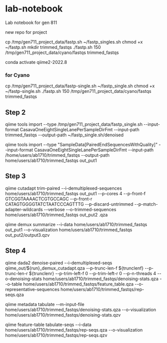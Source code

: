 # lab-notebook
Lab notebook for gen 811

new repo for project

cp /tmp/gen711_project_data/fastp.sh ~/fastp_singles.sh
chmod +x ~/fastp.sh
mkdir trimmed_fastqs 
./fastp.sh 150 /tmp/gen711_project_data/cyano/fastqs trimmed_fastqs 

conda activate qiime2-2022.8 


### for Cyano
cp /tmp/gen711_project_data/fastp-single.sh ~/fastp_single.sh
chmod +x ~/fastp-single.sh
./fastp.sh 150 /tmp/gen711_project_data/cyano/fastqs trimmed_fastqs


## Step 2
qiime tools import --type /tmp/gen711_project_data/fastp_single.sh  --input-format CasavaOneEightSingleLanePerSampleDirFmt --input-path trimmed_fastqs --output-path ~/fastp_single.sh/denoised 

qiime tools import --type "SampleData[PairedEndSequencesWithQuality]"  --input-format CasavaOneEightSingleLanePerSampleDirFmt --input-path /home/users/ab1710/trimmed_fastqs --output-path home/users/ab1710/trimmed_fastqs out_put1

## Step 3
qiime cutadapt trim-paired --i-demultiplexed-sequences home/users/ab1710/trimmed_fastqs out_put1  --p-cores 4 --p-front-f GTCGGTAAAACTCGTGCCAGC --p-front-r CATAGTGGGGTATCTAATCCCAGTTTG --p-discard-untrimmed --p-match-adapter-wildcards --verbose  --o-trimmed-sequences home/users/ab1710/trimmed_fastqs out_put2 .qza

qiime demux summarize --i-data home/users/ab1710/trimmed_fastqs out_put1 --o-visualization  home/users/ab1710/trimmed_fastqs out_put2/output3.qzv 

## Step 4
qiime dada2 denoise-paired --i-demultiplexed-seqs qiime_out/${run}_demux_cutadapt.qza   --p-trunc-len-f ${trunclenf} --p-trunc-len-r ${trunclenr}  --p-trim-left-f 0 --p-trim-left-r 0 --p-n-threads 4 --o-denoising-stats home/users/ab1710/trimmed_fastqs/denoising-stats.qza  --o-table home/users/ab1710/trimmed_fastqs/feature_table.qza --o-representative-sequences home/users/ab1710/trimmed_fastqs/rep-seqs.qza

qiime metadata tabulate --m-input-file home/users/ab1710/trimmed_fastqs/denoising-stats.qza --o-visualization home/users/ab1710/trimmed_fastqs/denoising-stats.qzv

qiime feature-table tabulate-seqs --i-data home/users/ab1710/trimmed_fastqs/rep-seqs.qza --o-visualization home/users/ab1710/trimmed_fastqs/rep-seqs.qzv
